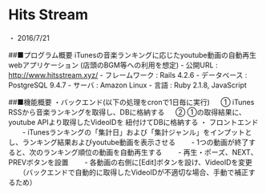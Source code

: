 
# Hits Stream

・ 2016/7/21

##■プログラム概要
    iTunesの音楽ランキングに応じたyoutube動画の自動再生webアプリケーション
    (店頭のBGM等への利用を想定)
        - 公開URL : http://www.hitsstream.xyz/
        - フレームワーク : Rails 4.2.6
        - データベース : PostgreSQL 9.4.7 
        - サーバ : Amazon Linux
        - 言語 : Ruby 2.1.8, JavaScript

##■機能概要
    ・バックエンド(以下の処理をcronで1日毎に実行)
    　 ① iTunes RSSから音楽ランキングを取得し、DBに格納する
    　 ② ①の取得結果に、youtube APIより取得したVideoIDを 紐付けてDBに格納する 
    ・ フロントエンド
    　　- iTunesランキングの「集計日」および「集計ジャンル」をインプットとし、ランキング結果およびyoutube動画を表示させる
    　　- 1つの動画が終了すると、次のランキング順位の動画を自動再生する
    　　- 再生・ポーズ、NEXT、PREVボタンを設置
    　　- 各動画の右側に[Edit]ボタンを設け、VideoIDを変更
    　　（バックエンドで自動的に取得したVideoIDが不適切な場合、手動で補正するため）
